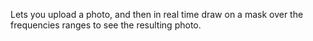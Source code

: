 Lets you upload a photo, and then in real time draw on a mask over the frequencies ranges to see the resulting photo.
